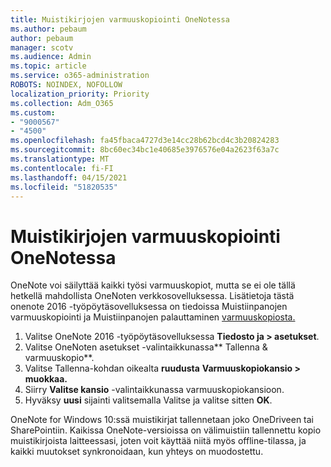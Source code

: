 ```yaml
---
title: Muistikirjojen varmuuskopiointi OneNotessa
ms.author: pebaum
author: pebaum
manager: scotv
ms.audience: Admin
ms.topic: article
ms.service: o365-administration
ROBOTS: NOINDEX, NOFOLLOW
localization_priority: Priority
ms.collection: Adm_O365
ms.custom:
- "9000567"
- "4500"
ms.openlocfilehash: fa45fbaca4727d3e14cc28b62bcd4c3b20824283
ms.sourcegitcommit: 8bc60ec34bc1e40685e3976576e04a2623f63a7c
ms.translationtype: MT
ms.contentlocale: fi-FI
ms.lasthandoff: 04/15/2021
ms.locfileid: "51820535"
---
```

# <a name="backup-notebooks-in-onenote"></a>Muistikirjojen varmuuskopiointi OneNotessa

OneNote voi säilyttää kaikki työsi varmuuskopiot, mutta se ei ole tällä hetkellä mahdollista OneNoten verkkosovelluksessa. Lisätietoja tästä onenote 2016 -työpöytäsovelluksessa on tiedoissa Muistiinpanojen varmuuskopiointi ja Muistiinpanojen palauttaminen [varmuuskopiosta.](https://support.microsoft.com/office/5daf9cb0-6769-4998-a5de-f044fdd0d831) [](https://support.office.com/article/back-up-notes-f58b34b0-611d-435e-87fa-7942a1767af4#id0eaabaaa=2016,_2013,_2010)

1. Valitse OneNote 2016 -työpöytäsovelluksessa **Tiedosto ja > asetukset**.
2. Valitse OneNoten asetukset -valintaikkunassa** Tallenna & varmuuskopio**.
3. Valitse Tallenna-kohdan oikealta **ruudusta** **Varmuuskopiokansio > muokkaa.**
4. Siirry **Valitse kansio** -valintaikkunassa varmuuskopiokansioon.
5. Hyväksy **uusi** sijainti valitsemalla Valitse ja valitse sitten **OK**.

OneNote for Windows 10:ssä muistikirjat tallennetaan joko OneDriveen tai SharePointiin. Kaikissa OneNote-versioissa on välimuistiin tallennettu kopio muistikirjoista laitteessasi, joten voit käyttää niitä myös offline-tilassa, ja kaikki muutokset synkronoidaan, kun yhteys on muodostettu.
